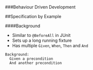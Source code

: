 ###Behaviour Driven Development

##Specification by Example

####Background

* Similar to `@BeforeAll` in JUnit
* Sets up a long running fixture
* Has multiple `Given`, `When`, `Then` and `And`

```
Background:
  Given a precondition
  And another precondition
```